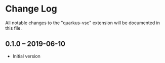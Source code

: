 # Change Log

All notable changes to the "quarkus-vsc" extension will be documented in this file.

## 0.1.0 – 2019-06-10

-   Initial version
